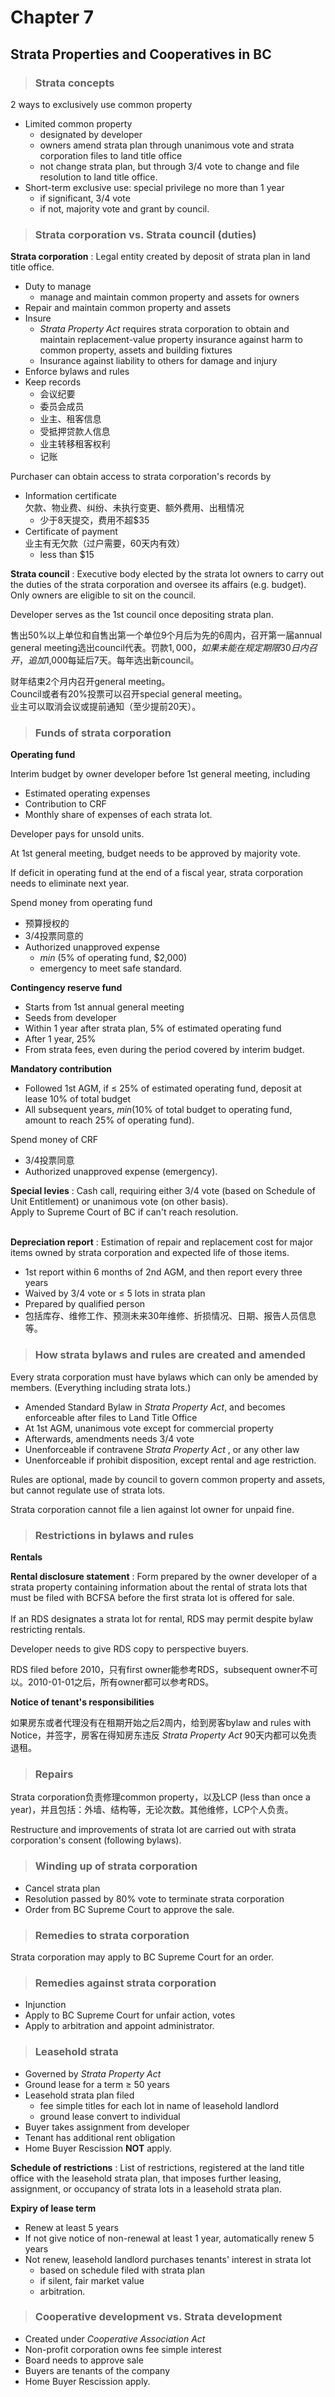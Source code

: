 # Chapter 7
## Strata Properties and Cooperatives in BC

> ### Strata concepts

2 ways to exclusively use common property
- Limited common property
    - designated by developer
    - owners amend strata plan through unanimous vote and strata corporation files to land title office
    - not change strata plan, but through 3/4 vote to change and file resolution to land title office.
- Short-term exclusive use: special privilege no more than 1 year
    - if significant, 3/4 vote
    - if not, majority vote and grant by council.

> ### Strata corporation vs. Strata council (duties)

**Strata corporation**
: Legal entity created by deposit of strata plan in land title office.
- Duty to manage
    - manage and maintain common property and assets for owners
- Repair and maintain common property and assets
- Insure
    - *Strata Property Act* requires strata corporation to obtain and maintain replacement-value property insurance against harm to common property, assets and building fixtures
    - Insurance against liability to others for damage and injury
- Enforce bylaws and rules
- Keep records
    - 会议纪要
    - 委员会成员
    - 业主、租客信息
    - 受抵押贷款人信息
    - 业主转移租客权利
    - 记账

Purchaser can obtain access to strata corporation's records by
- Information certificate<br>欠款、物业费、纠纷、未执行变更、额外费用、出租情况
    - 少于8天提交，费用不超$35
- Certificate of payment<br>业主有无欠款（过户需要，60天内有效）
    - less than $15

**Strata council**
: Executive body elected by the strata lot owners to carry out the duties of the strata corporation and oversee its affairs (e.g. budget). Only owners are eligible to sit on the council.

Developer serves as the 1st council once depositing strata plan.

售出50%以上单位和自售出第一个单位9个月后为先的6周内，召开第一届annual general meeting选出council代表。罚款$1,000，如果未能在规定期限30日内召开，追加$1,000每延后7天。每年选出新council。

财年结束2个月内召开general meeting。<br>Council或者有20%投票可以召开special general meeting。<br>业主可以取消会议或提前通知（至少提前20天）。

> ### Funds of strata corporation

**Operating fund**

Interim budget by owner developer before 1st general meeting, including
- Estimated operating expenses
- Contribution to CRF
- Monthly share of expenses of each strata lot.

Developer pays for unsold units.

At 1st general meeting, budget needs to be approved by majority vote.

If deficit in operating fund at the end of a fiscal year, strata corporation needs to eliminate next year.

Spend money from operating fund
- 预算授权的
- 3/4投票同意的
- Authorized unapproved expense
    - $min$ (5% of operating fund, $2,000)
    - emergency to meet safe standard.

**Contingency reserve fund**
- Starts from 1st annual general meeting
- Seeds from developer
- Within 1 year after strata plan, 5% of estimated operating fund
- After 1 year, 25%
- From strata fees, even during the period covered by interim budget.

**Mandatory contribution**
- Followed 1st AGM, if $\leq$ 25% of estimated operating fund, deposit at lease 10% of total budget
- All subsequent years, $min$(10% of total budget to operating fund, amount to reach 25% of operating fund).

Spend money of CRF
- 3/4投票同意
- Authorized unapproved expense (emergency).

**Special levies**
: Cash call, requiring either 3/4 vote (based on Schedule of Unit Entitlement) or unanimous vote (on other basis).<br>Apply to Supreme Court of BC if can't reach resolution.<br><br>

**Depreciation report**
: Estimation of repair and replacement cost for major items owned by strata corporation and expected life of those items.
- 1st report within 6 months of 2nd AGM, and then report every three years
- Waived by 3/4 vote or $\leq$ 5 lots in strata plan
- Prepared by qualified person
- 包括库存、维修工作、预测未来30年维修、折损情况、日期、报告人员信息等。

> ### How strata bylaws and rules are created and amended

Every strata corporation must have bylaws which can only be amended by members. (Everything including strata lots.)

- Amended Standard Bylaw in *Strata Property Act*, and becomes enforceable after files to Land Title Office
- At 1st AGM, unanimous vote except for commercial property
- Afterwards, amendments needs 3/4 vote
- Unenforceable if contravene *Strata Property Act* , or any other law
- Unenforceable if prohibit disposition, except rental and age restriction.

Rules are optional, made by council to govern common property and assets, but cannot regulate use of strata lots.

Strata corporation cannot file a lien against lot owner for unpaid fine.

> ### Restrictions in bylaws and rules

**Rentals**

**Rental disclosure statement**
: Form prepared by the owner developer of a strata property containing information about the rental of strata lots that must be filed with BCFSA before the first strata lot is offered for sale.<br><br>If an RDS designates a strata lot for rental, RDS may permit despite bylaw restricting rentals.

Developer needs to give RDS copy to perspective buyers.

RDS filed before 2010，只有first owner能参考RDS，subsequent owner不可以。2010-01-01之后，所有owner都可以参考RDS。

**Notice of tenant's responsibilities**

如果房东或者代理没有在租期开始之后2周内，给到房客bylaw and rules with Notice，并签字，房客在得知房东违反 *Strata Property Act* 90天内都可以免责退租。

> ### Repairs

Strata corporation负责修理common property，以及LCP (less than once a year)，并且包括：外墙、结构等，无论次数。其他维修，LCP个人负责。

Restructure and improvements of strata lot are carried out with strata corporation's consent (following bylaws).

> ### Winding up of strata corporation

- Cancel strata plan
- Resolution passed by 80% vote to terminate strata corporation
- Order from BC Supreme Court to approve the sale.

> ### Remedies to strata corporation

Strata corporation may apply to BC Supreme Court for an order.

> ### Remedies against strata corporation

- Injunction
- Apply to BC Supreme Court for unfair action, votes
- Apply to arbitration and appoint administrator.

> ### Leasehold strata

- Governed by *Strata Property Act*
- Ground lease for a term $\geq$ 50 years
- Leasehold strata plan filed
    - fee simple titles for each lot in name of leasehold landlord
    - ground lease convert to individual
- Buyer takes assignment from developer
- Tenant has additional rent obligation
- Home Buyer Rescission **NOT** apply.


**Schedule of restrictions**
: List of restrictions, registered at the land title office with the leasehold strata plan, that imposes further leasing, assignment, or occupancy of strata lots in a leasehold strata plan.

**Expiry of lease term**
- Renew at least 5 years
- If not give notice of non-renewal at least 1 year, automatically renew 5 years
- Not renew, leasehold landlord purchases tenants' interest in strata lot
    - based on schedule filed with strata plan
    - if silent, fair market value
    - arbitration.

> ### Cooperative development vs. Strata development

- Created under *Cooperative Association Act*
- Non-profit corporation owns fee simple interest
- Board needs to approve sale
- Buyers are tenants of the company
- Home Buyer Rescission apply.

